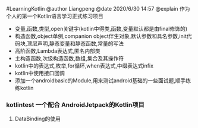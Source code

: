 #LearningKotlin
@author  Liangpeng
@date  2020/6/30 14:57
@explain  作为个人的第一个Kotlin语言学习正式练习项目

- 变量,函数,类型,open关键字(kotlin中得类,函数,变量默认都是由final修饰的)
- 构造函数,object单例,companion object伴生对象,默认参数和具名参数,init代码块,顶层声明,静态变量和静态函数,常量的写法
- 高阶函数,Lambda表达式,匿名内部类
- 主构造函数,次级构造函数,数组,集合及其操作符
- kotlin中的表达式,枚举,for循环,when表达式,中缀表达式infix
- kotlin中使用接口回调
- 添加一个androidbasic的Module,用来测试android基础的一些面试题,顺手练练kotlin


### kotlintest    一个配合 AndroidJetpack的Kotlin项目
1. DataBinding的使用

